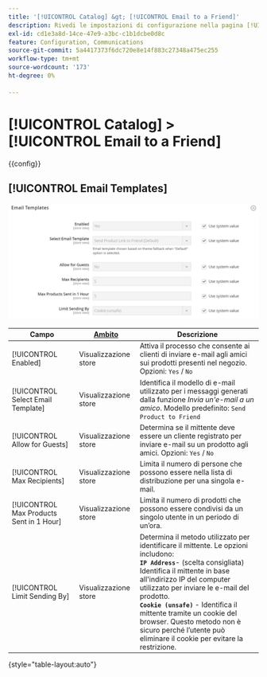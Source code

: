 ```yaml
---
title: '[!UICONTROL Catalog] &gt; [!UICONTROL Email to a Friend]'
description: Rivedi le impostazioni di configurazione nella pagina [!UICONTROL Catalog] &gt; [!UICONTROL Email to a Friend] dell'amministratore di Commerce.
exl-id: cd1e3a8d-14ce-47e9-a3bc-c1b1dcbe0d8c
feature: Configuration, Communications
source-git-commit: 5a4417373f6dc720e8e14f883c27348a475ec255
workflow-type: tm+mt
source-wordcount: '173'
ht-degree: 0%

---
```


# [!UICONTROL Catalog] > [!UICONTROL Email to a Friend]

{{config}}

## [!UICONTROL Email Templates]

![Modelli e-mail](./assets/email-to-a-friend-email-templates.png)<!-- zoom -->

<!-- [Email Templates](https://experienceleague.adobe.com/it/docs/commerce-admin/systems/communications/email-templates#configure-email-templates) -->

| Campo | [Ambito](../../getting-started/websites-stores-views.md#scope-settings) | Descrizione |
|--- |--- |--- |
| [!UICONTROL Enabled] | Visualizzazione store | Attiva il processo che consente ai clienti di inviare e-mail agli amici sui prodotti presenti nel negozio. Opzioni: `Yes` / `No` |
| [!UICONTROL Select Email Template] | Visualizzazione store | Identifica il modello di e-mail utilizzato per i messaggi generati dalla funzione _Invia un&#39;e-mail a un amico_. Modello predefinito: `Send Product to Friend` |
| [!UICONTROL Allow for Guests] | Visualizzazione store | Determina se il mittente deve essere un cliente registrato per inviare e-mail su un prodotto agli amici. Opzioni: `Yes` / `No` |
| [!UICONTROL Max Recipients] | Visualizzazione store | Limita il numero di persone che possono essere nella lista di distribuzione per una singola e-mail. |
| [!UICONTROL Max Products Sent in 1  Hour] | Visualizzazione store | Limita il numero di prodotti che possono essere condivisi da un singolo utente in un periodo di un’ora. |
| [!UICONTROL Limit Sending By] | Visualizzazione store | Determina il metodo utilizzato per identificare il mittente. Le opzioni includono: <br/>**`IP Address`**- (scelta consigliata) Identifica il mittente in base all&#39;indirizzo IP del computer utilizzato per inviare le e-mail del prodotto.<br/>**`Cookie (unsafe)`** - Identifica il mittente tramite un cookie del browser. Questo metodo non è sicuro perché l’utente può eliminare il cookie per evitare la restrizione. |

{style="table-layout:auto"}

